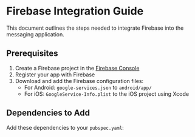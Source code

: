 # Firebase Integration Guide

This document outlines the steps needed to integrate Firebase into the messaging application.

## Prerequisites

1. Create a Firebase project in the [Firebase Console](https://console.firebase.google.com/)
2. Register your app with Firebase
3. Download and add the Firebase configuration files:
   - For Android: `google-services.json` to `android/app/`
   - For iOS: `GoogleService-Info.plist` to the iOS project using Xcode

## Dependencies to Add

Add these dependencies to your `pubspec.yaml`:
